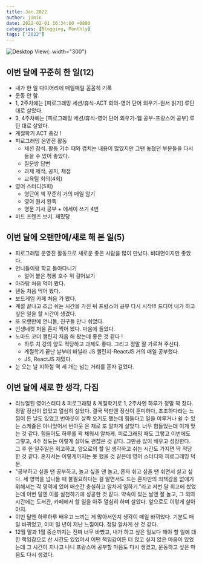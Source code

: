 ```yaml
---
title: Jan.2022
author: jimin
date: 2022-02-01 16:34:00 +0800 
categories: [Blogging, Monthly]
tags: ["2022"]
---
```


![Desktop View](https://img1.daumcdn.net/thumb/R1280x0/?scode=mtistory2&fname=https%3A%2F%2Fblog.kakaocdn.net%2Fdn%2FbYAYXA%2FbtrsaSIdB1A%2FGTF6Y6puVPlkbKkI51992k%2Fimg.jpg){: width="300"}

## 이번 달에 꾸준히 한 일(12)

- 내가 한 일 다이어리에 매일매일 꼼꼼히 기록
- ~~운동~~ 안 함.
- 1, 2주차에는 [피로그래밍 세션/휴식-ACT 회의-영어 단어 외우기-원서 읽기] 루틴 대로 살았다.
- 3, 4주차에는 [피로그래밍 세션/휴식-영어 단어 외우기-웹 공부-프랑스어 공부] 루틴 대로 살았다.
- 계절학기 ACT 종강 !
- 피로그래밍 운영진 활동
    - 세션 참석. 활동 기수 때와 겹치는 내용이 많았지만 그땐 놓쳤던 부분들을 다시 들을 수 있어 좋았다.
    - 질문방 답변
    - 과제 제작, 공지, 채점
    - 교육팀 회의(4회)
- 영어 스터디(5회)
    - 영단어 책 꾸준히 거의 매일 암기
    - 영어 원서 완독
    - 영문 기사 공부 + 에세이 쓰기 4번
- 미드 프렌즈 보기. 재밌당


## 이번 달에 오랜만에/새로 해 본 일(5)

- 피로그래밍 운영진 활동으로 새로운 좋은 사람을 많이 만났다. 비대면이지만 좋았다.
- 언니들이랑 학교 돌아다니기
    - 얼어 붙은 청룡 호수 위 걸어보기
- 마라탕 처음 먹어 봤다.
- 텐동 처음 먹어 봤다.
- 보드게임 카페 처음 가 봤다.
- 계절 끝나고 조금 쉬는 시간을 가진 뒤 프랑스어 공부 다시 시작!!! 드디어 내가 하고 싶은 일을 할 시간이 생겼다.
- 또 오랜만에 언니들, 친구들 만나 쉬었다.
- 인생네컷 처음 혼자 찍어 봤다. 마음에 들었다.
- 노마드 코더 챌린지 처음 해 봤는데 좋은 것 같다 ! 
    - 하루 치 강의 양도 적당하고 과제도 좋다. 그리고 정말 잘 가르쳐 주신다.
    - 계절학기 끝난 날부터 바닐라 JS 챌린지-ReactJS 거의 매일 공부했다.
    - JS, ReactJS 재밌다.
- 눈 오는 날 지하철 역 세 개는 넘는 거리를 혼자 걸었다. 

## 이번 달에 새로 한 생각, 다짐

- 리뉴얼된 영어스터디 & 피로그래밍 & 계절학기로 1, 2주차엔 하루가 정말 꽉 찼다. 정말 정신이 없었고 열심히 살았다. 결국 막판엔 정신이 혼미하다, 초조하다라는 느낌이 든 날도 있었고 번아웃이 살짝 오기도 했는데 힘들다고 일을 미루거나 쉴 수 있는 스케쥴은 아니었어서 번아웃 온 채로 또 알차게 살았다. 너무 힘들었는데 이게 맞는 것 같다. 힘들어도 하루를 꽉 채워서 알차게. 피로그래밍 때도 그렇고 이번에도 그렇고, 4주 정도는 이렇게 살아도 괜찮은 것 같다. 그만큼 많이 배우고 성장한다. 그 후 한 일주일은 회고하고, 앞으로의 할 일 생각하고 쉬는 시간도 가지면 딱 적당한 것 같다. 혼자서는 이렇게까지는 못 했을 것 같은데 영어 스터디와 피로그래밍 덕분.
- "공부하고 싶을 땐 공부하고, 놀고 싶을 땐 놀고, 혼자 쉬고 싶을 땐 쉬면서 살고 싶다. 세 영역을 넘나들 때 불필요하다는 걸 알면서도 드는 혼자만의 죄책감을 없애기 위해서는 각 영역에 있어 매순간 충실하고 알차게 임하기."라고 저번 달 회고에 썼었는데 이번 달엔 이를 실천하기에 성공한 것 같다. 약속이 있는 날엔 잘 놀고, 그 외의 시간에는 도서관, 카페에서 할 일을 아주 열심히 하며 살았다. 앞으로도 이렇게 살아야지.
- 이번 달엔 하루하루 배우고 느끼는 게 많아서인지 생각이 매일 바뀌었다. 기분도 매일 바뀌었고, 이미 일 년이 지난 느낌이다. 정말 알차게 산 것 같다.
- 12월 말과 1월 중순까지는 진짜 너무 바빴고, 내가 하고 싶은 일보다 해야 할 일에 대한 책임감으로 산 시간도 있었어서 어떤 책임감이든 더 얹고 싶지 않은 마음이 있었는데 그 시간이 지나고 나니 프랑스어 공부할 마음도 다시 생겼고, 운동하고 싶은 마음도 다시 생겼다.